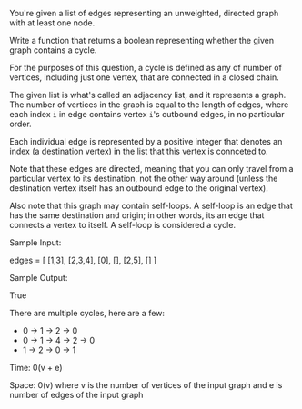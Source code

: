 You're given a list of edges representing an unweighted, directed graph with at least one node.

Write a function that returns a boolean representing whether the given graph contains a cycle.

For the purposes of this question, a cycle is defined as any of number of vertices, including just one vertex, that are connected in a closed chain.

The given list is what's called an adjacency list, and it represents a graph.
The number of vertices in the graph is equal to the length of edges, where each index `i` in edge contains vertex `i`'s outbound edges, in no particular order.

Each individual edge is represented by a positive integer that denotes an index (a destination vertex) in the list that this vertex is connceted to.

Note that these edges are directed, meaning that you can only travel from a particular vertex to its destination, not the other way around (unless the destination vertex itself has an outbound edge to the original vertex).

Also note that this graph may contain self-loops. A self-loop is an edge that has the same destination and origin; in other words, its an edge that connects a vertex to itself. A self-loop is considered a cycle.

Sample Input:

edges = [
    [1,3],
    [2,3,4],
    [0],
    [],
    [2,5],
    []
]


Sample Output:

True

There are multiple cycles, here are a few:

* 0 -> 1 -> 2 -> 0
* 0 -> 1 -> 4 -> 2 -> 0
* 1 -> 2 -> 0 -> 1



Time:
0(v + e)


Space:
0(v) 
where v is the number of vertices of the input graph and e is number of edges of the input graph